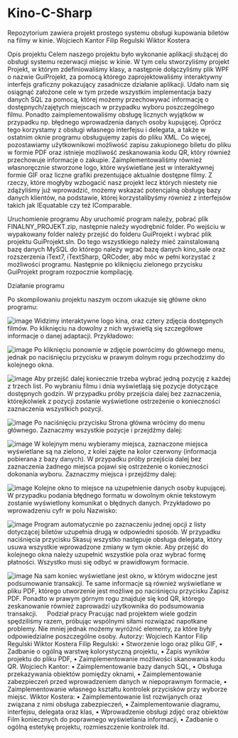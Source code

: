 # Kino-C-Sharp
Repozytorium zawiera projekt prostego systemu obsługi kupowania biletów na filmy w kinie.
Wojciech Kantor
Filip Regulski
Wiktor Kostera


Opis projektu
	Celem naszego projektu było wykonanie aplikacji służącej do obsługi systemu rezerwacji miejsc w kinie. W tym celu stworzyliśmy projekt Projekt, w którym zdefiniowaliśmy klasy, a następnie dołączyliśmy plik WPF o nazwie GuiProjekt, za pomocą którego zaprojektowaliśmy interaktywny interfejs graficzny pokazujący zasadnicze działanie aplikacji. Udało nam się osiągnąć założone cele w tym przede wszystkim implementacja bazy danych SQL za pomocą, której możemy przechowywać informację o dostępnych/zajętych miejscach w przypadku wyboru poszczególnego filmu. Ponadto zaimplementowaliśmy obsługę licznych wyjątków w przypadku np. błędnego wprowadzenia danych osoby kupującej. Oprócz tego korzystamy z obsługi własnego interfejsu i delegata, a także w ostatnim oknie programu obsługujemy zapis do pliku XML. Co więcej, pozostawiamy użytkownikowi możliwość zapisu zakupionego biletu do pliku w formie PDF oraz istnieje możliwość zeskanowania kodu QR, który również przechowuje informacje o zakupie. Zaimplementowaliśmy również własnoręcznie stworzone logo, które wyświetlane jest w interaktywnej formie GIF oraz liczne grafiki prezentujące aktualnie dostępne filmy. Z rzeczy, które mogłyby wzbogacić nasz projekt lecz których niestety nie zdążyliśmy już wprowadzić, możemy wskazać potencjalną obsługę bazy danych klientów, na podstawie, której korzystalibyśmy również z interfejsów takich jak IEquatable czy też IComparable.
 
Uruchomienie programu
Aby uruchomić program należy, pobrać plik FINALNY_PROJEKT.zip, następnie należy wyodrębnić folder. Po wejściu w wypakowany folder należy przejść do folderu GuiProjekt i wybrać plik projektu GuiProjekt.sln. Do tego wszystkiego należy mieć zainstalowaną bazę danych MySQL do którego należy wgrać bazę danych kino_sale oraz rozszerzenia iText7, iTextSharp, QRCoder, aby móc w pełni korzystać z możliwości programu. Następnie po kliknięciu zielonego przycisku GuiProjekt program rozpocznie kompilację. 

Działanie programu

Po skompilowaniu projektu naszym oczom ukazuje się główne okno programu:

![image](https://github.com/Wojtylson/Kino-C-Sharp/assets/146847950/d0a09ab0-b3ef-4eab-9f57-57c118a9b1d2)
Widzimy interaktywne logo kina, oraz cztery zdjęcia dostępnych filmów. Po kliknięciu na dowolny z nich wyświetlą się szczegółowe informacje o danej adaptacji. Przykładowo:

![image](https://github.com/Wojtylson/Kino-C-Sharp/assets/146847950/112382f8-2d77-437c-b4d7-80b451842f6b)
Po kliknięciu ponownie w zdjęcie powrócimy do głównego menu, jednak po naciśnięciu przycisku w prawym dolnym rogu przechodzimy do kolejnego okna.
 
 ![image](https://github.com/Wojtylson/Kino-C-Sharp/assets/146847950/437050c5-a70e-4cb9-8b50-a7a3c4c0d351)
Aby przejść dalej koniecznie trzeba wybrać jedną pozycję z każdej z trzech list. Po wybraniu filmu i dnia wyświetlają się pozycje dotyczące dostępnych godzin. W przypadku próby przejścia dalej bez zaznaczenia, którejkolwiek z pozycji zostanie wyświetlone ostrzeżenie o konieczności zaznaczenia wszystkich pozycji. 

![image](https://github.com/Wojtylson/Kino-C-Sharp/assets/146847950/42afbe57-8efe-4026-893b-38d4d05077b1)
 Po naciśnięciu przycisku Strona główna wrócimy do menu głównego. Zaznaczmy wszystkie pozycje i przejdźmy dalej:
 
 ![image](https://github.com/Wojtylson/Kino-C-Sharp/assets/146847950/264ddd9d-e8cf-4e19-b75f-34bffe3c0698)
W kolejnym menu wybieramy miejsca, zaznaczone miejsca wyświetlane są na zielono, z kolei zajęte na kolor czerwony (informacja pobierana z bazy danych). W przypadku próby przejścia dalej bez zaznaczenia żadnego miejsca pojawi się ostrzeżenie o konieczności dokonania wyboru. Zaznaczmy miejsca i przejdźmy dalej:

 ![image](https://github.com/Wojtylson/Kino-C-Sharp/assets/146847950/511e1249-ff29-4ed4-bddf-d4970ed74f2a)
Kolejne okno to miejsce na uzupełnienie danych osoby kupującej. W przypadku podania błędnego formatu w dowolnym oknie tekstowym zostanie wyświetlony komunikat o błędnych danych. Przykładowo po wprowadzeniu cyfr w polu Nazwisko:

 ![image](https://github.com/Wojtylson/Kino-C-Sharp/assets/146847950/72f2b957-46cf-4bb4-8915-dda43ca253ab)
Program automatycznie po zaznaczeniu jednej opcji z listy dotyczącej biletów uzupełnia drugą w odpowiedni sposób. W przypadku naciśnięcia przycisku Skasuj wszystko następuje obsługa delegata, który usuwa wszystkie wprowadzone zmiany w tym oknie. Aby przejść do kolejnego okna należy uzupełnić wszystkie pola oraz wybrać formę płatności. Wszystko musi się odbyć w prawidłowym formacie.

 ![image](https://github.com/Wojtylson/Kino-C-Sharp/assets/146847950/68c53cac-d7c0-43bd-91d1-01ae602da78f)
Na sam koniec wyświetlane jest okno, w którym widoczne jest podsumowanie transakcji. Te same informacje są również wyświetlane w pliku PDF, którego utworzenie jest możliwe po naciśnięciu przycisku Zapisz PDF. Ponadto w prawym górnym rogu znajduje się kod QR, którego zeskanowanie również zaprowadzi użytkownika do podsumowania transakcji.
 
Podział pracy
	Pracując nad projektem wiele godzin spędziliśmy razem, próbując wspólnymi siłami rozwiązać napotkane problemy. Nie mniej jednak możemy wyróżnić elementy, za które były odpowiedzialne poszczególne osoby.
Autorzy:
Wojciech Kantor
Filip Regulski
Wiktor Kostera
Filip Regulski:
•	Stworzenie logo oraz pliku GIF, 
•	Zadbanie o ogólną warstwę kolorystyczną projektu,
•	Zapis wyników projektu do pliku PDF,
•	Zaimplementowanie możliwości skanowania kodu QR.
Wojciech Kantor:
•	Zaimplementowanie bazy danych SQL,
•	Obsługa przekazywania obiektów pomiędzy oknami,
•	Zaimplementowanie zabezpieczeń przed wprowadzeniem danych w niepoprawnym formacie,
•	Zaimplementowanie własnego kształtu kontrolek przycisków przy wyborze miejsc.
Wiktor Kostera:
•	Zaimplementowanie list rozwijanych oraz związana z nimi obsługa zabezpieczeń,
•	Zaimplementowanie diagramu, interfejsu, delegata oraz klas,
•	Wprowadzenie obsługi zdjęć oraz obiektów Film koniecznych do poprawnego wyświetlania informacji,
•	Zadbanie o ogólną estetykę projektu, rozmieszczenie kontrolek itd.
